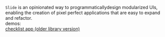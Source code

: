 `Slide` is an opinionated way to programmaticallydesign modularized UIs, enabling the creation of pixel perfect applications that are easy to expand and refactor.
<br>
demos:
<br>
<a href = 'https://github.com/arxii/checklist-react'>checklist app (older library version)</a>